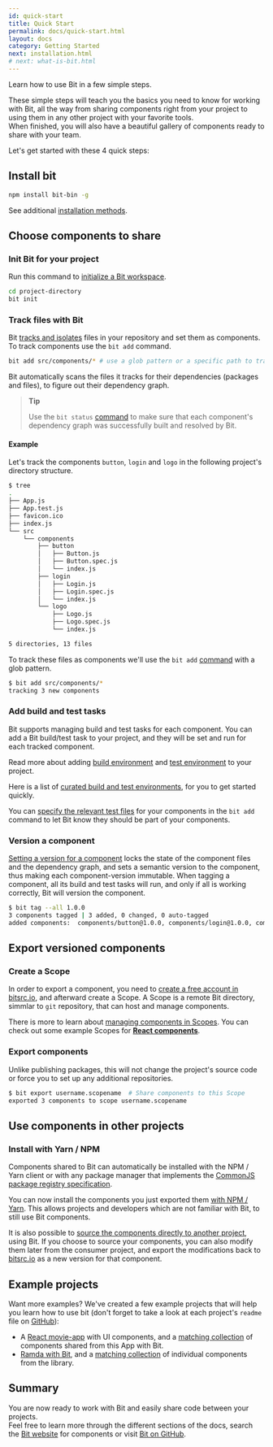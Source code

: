 ```yaml
---
id: quick-start
title: Quick Start
permalink: docs/quick-start.html
layout: docs
category: Getting Started
next: installation.html
# next: what-is-bit.html
---
```

Learn how to use Bit in a few simple steps.

These simple steps will teach you the basics you need to know for working with Bit, all the way from sharing components right from your project to using them in any other project with your favorite tools.  
When finished, you will also have a beautiful gallery of components ready to share with your team.

Let's get started with these 4 quick steps:

## Install bit

```bash
npm install bit-bin -g
```

See additional [installation methods](/docs/installation.html).

## Choose components to share

### Init Bit for your project

Run this command to [initialize a Bit workspace](/docs/initializing-bit.html).

```bash
cd project-directory
bit init
```

### Track files with Bit

Bit [tracks and isolates](/docs/isolating-and-tracking-components.html) files in your repository and set them as components.  
To track components use the `bit add` command.

```bash
bit add src/components/* # use a glob pattern or a specific path to track multiple components or a single component.
```

Bit automatically scans the files it tracks for their dependencies (packages and files), to figure out their dependency graph.

> **Tip**
>
> Use the `bit status` [command](/docs/cli-status.html) to make sure that each component's dependency graph was successfully built and resolved by Bit.

#### Example

Let's track the components `button`, `login` and `logo` in the following project's directory structure.

```bash
$ tree
.
├── App.js
├── App.test.js
├── favicon.ico
├── index.js
└── src
    └── components
        ├── button
        │   ├── Button.js
        │   ├── Button.spec.js
        │   └── index.js
        ├── login
        │   ├── Login.js
        │   ├── Login.spec.js
        │   └── index.js
        └── logo
            ├── Logo.js
            ├── Logo.spec.js
            └── index.js

5 directories, 13 files
```

To track these files as components we'll use the `bit add` [command](/docs/cli-add.html) with a glob pattern.

```bash
$ bit add src/components/*
tracking 3 new components
```

### Add build and test tasks

Bit supports managing build and test tasks for each component. You can add a Bit build/test task to your project, and they will be set and run for each tracked component.

Read more about adding [build environment](docs/building-components.html) and [test environment](docs/testing-components.html) to your project.

Here is a list of [curated build and test environments](https://bitsrc.io/bit/envs), for you to get started quickly.

You can [specify the relevant test files](/docs.bitsrc.io/docs/isolating-and-tracking-components.html#tracking-a-component-with-testspec-files) for your components in the `bit add` command to let Bit know they should be part of your components.

### Version a component

[Setting a version for a component](/docs/versioning-tracked-components.html) locks the state of the component files and the dependency graph, and sets a semantic version to the component, thus making each component-version immutable. When tagging a component, all its build and test tasks will run, and only if all is working correctly, Bit will version the component.

```bash
$ bit tag --all 1.0.0
3 components tagged | 3 added, 0 changed, 0 auto-tagged
added components:  components/button@1.0.0, components/login@1.0.0, components/logo@1.0.0
```

## Export versioned components

### Create a Scope

In order to export a component, you need to [create a free account in bitsrc.io](https://bitsrc.io/signup), and afterward create a Scope. A Scope is a remote Bit directory, simmlar to `git` repository, that can host and manage components.

There is more to learn about [managing components in Scopes](/docs/organizing-components-in-scopes.html). You can check out some example Scopes for **[React components](https://bitsrc.io/bit/movie-app)**.

### Export components

Unlike publishing packages, this will not change the project's source code or force you to set up any additional repositories.

```bash
$ bit export username.scopename  # Share components to this Scope
exported 3 components to scope username.scopename
```

## Use components in other projects

### Install with Yarn / NPM

Components shared to Bit can automatically be installed with the NPM / Yarn client or with any package manager that implements the [CommonJS package registry specification](http://wiki.commonjs.org/wiki/Packages/Registry).

You can now install the components you just exported them [with NPM / Yarn](/docs/installing-components-with-package-managers.html). This allows projects and developers which are not familiar with Bit, to still use Bit components.

It is also possible to [source the components directly to another project](/docs/importing-components.html), using Bit. If you choose to source your components, you can also modify them later from the consumer project, and export the modifications back to [bitsrc.io](bitsrc.io) as a new version for that component.

## Example projects

Want more examples? We've created a few example projects that will help you learn how to use bit (don't forget to take a look at each project's `readme` file on [GitHub](github.com)):
* A [React movie-app](https://github.com/teambit/movie-app) with UI components, and a [matching collection](https://bitsrc.io/bit/movie-app) of components shared from this App with Bit.
* [Ramda with Bit](https://github.com/teambit/ramda), and a [matching collection](https://bitsrc.io/bit/ramda) of individual components from the library.

## Summary

You are now ready to work with Bit and easily share code between your projects.  
Feel free to learn more through the different sections of the docs, search the [Bit website](https://bitsrc.io) for components or visit [Bit on GitHub](https://github.com/teambit/bit). 
